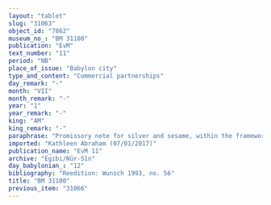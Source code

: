 ```yaml
---
layout: "tablet"
slug: "31063"
object_id: "7862"
museum_no_: "BM 31100"
publication: "EvM"
text_number: "11"
period: "NB"
place_of_issue: "Babylon city"
type_and_content: "Commercial partnerships"
day_remark: "-"
month: "VII"
month_remark: "-"
year: "1"
year_remark: "-"
king: "AM"
king_remark: "-"
paraphrase: "Promissory note for silver and sesame, within the framework of a business partnership (<em>harrānu</em>).<br /> <strong>B</strong> owes 2 shekels of silver and 0.0.1.3 (kor) of sesame to <strong>A</strong>, to be delivered by the end of Ta&scaron;rīt (VII). The (indebted) silver is what <strong>C</strong> invested in the business partnership. Names of 2 witnesses and the scribe: Bēl-u&scaron;allim/Zēria//Nabāya.<br /> &nbsp;<br /> <strong>A </strong>= Nab&ucirc;-u&scaron;allim/Īnia; <strong>B </strong>= Nab&ucirc;-rēmanni/&scaron;umu-iddin//Buraqu; <strong>C </strong>= Iddin-Marduk"
imported: "Kathleen Abraham (07/01/2017)"
publication_name: "EvM 11"
archive: "Egibi/Nūr-Sîn"
day_babylonian_: "12"
bibliography: "Reedition: Wunsch 1993, no. 56"
title: "BM 31100"
previous_item: "31066"
---
```


